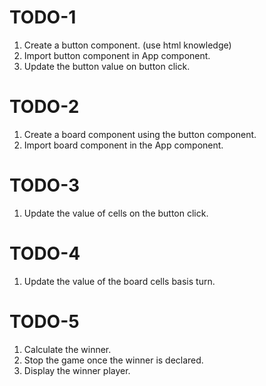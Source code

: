 # TODO-1
1. Create a button component. (use html knowledge)
2. Import button component in App component. 
3. Update the button value on button click. 

# TODO-2
1. Create a board component using the button component.
2. Import board component in the App component.

# TODO-3 
1. Update the value of cells on the button click.   

# TODO-4
1. Update the value of the board cells basis turn.  

# TODO-5 
1. Calculate the winner. 
2. Stop the game once the winner is declared. 
3. Display the winner player.   
